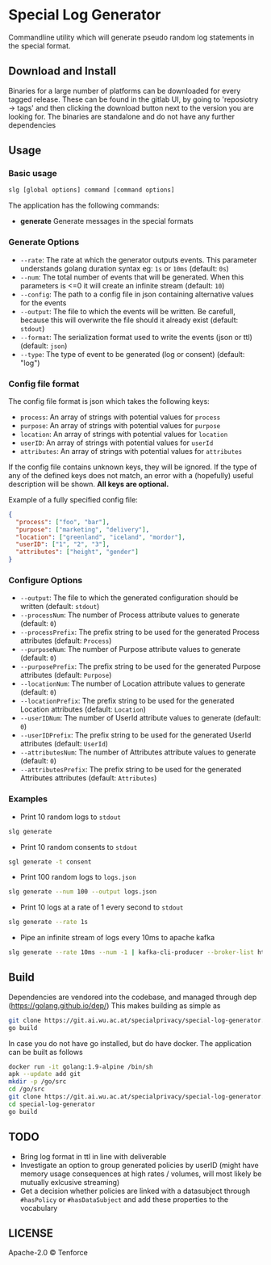 # Special Log Generator
Commandline utility which will generate pseudo random log statements in the
special format.

## Download and Install
Binaries for a large number of platforms can be downloaded for every tagged release.
These can be found in the gitlab UI, by going to 'reposiotry -> tags' and then clicking the download button next to the version you are looking for.
The binaries are standalone and do not have any further dependencies

## Usage

### Basic usage
```bash
slg [global options] command [command options]
```

The application has the following commands:
- **generate** Generate messages in the special formats

### Generate Options
- `--rate`: The rate at which the generator outputs events. This parameter understands golang duration syntax eg: `1s` or `10ms` (default: `0s`)
- `--num`: The total number of events that will be generated. When this parameters is <=0 it will create an infinite stream (default: `10`)
- `--config`: The path to a config file in json containing alternative values for the events
- `--output`: The file to which the events will be written. Be carefull, because this will overwrite the file should it already exist (default: `stdout`)
- `--format`: The serialization format used to write the events (json or ttl) (default: `json`)
- `--type`: The type of event to be generated (log or consent) (default: "log")

### Config file format
The config file format is json which takes the following keys:
- `process`: An array of strings with potential values for `process`
- `purpose`: An array of strings with potential values for `purpose`
- `location`: An array of strings with potential values for `location`
- `userID`: An array of strings with potential values for `userId`
- `attributes`: An array of strings with potential values for `attributes`

If the config file contains unknown keys, they will be ignored.
If the type of any of the defined keys does not match, an error with a (hopefully) useful description will be shown.
**All keys are optional.**

Example of a fully specified config file:

```json
{
  "process": ["foo", "bar"],
  "purpose": ["marketing", "delivery"],
  "location": ["greenland", "iceland", "mordor"],
  "userID": ["1", "2", "3"],
  "attributes": ["height", "gender"]
}
```

### Configure Options
- `--output`: The file to which the generated configuration should be written (default: `stdout`)
- `--processNum`: The number of Process attribute values to generate (default: `0`)
- `--processPrefix`: The prefix string to be used for the generated Process attributes (default: `Process`)
- `--purposeNum`: The number of Purpose attribute values to generate (default: `0`)
- `--purposePrefix`: The prefix string to be used for the generated Purpose attributes (default: `Purpose`)
- `--locationNum`: The number of Location attribute values to generate (default: `0`)
- `--locationPrefix`: The prefix string to be used for the generated Location attributes (default: `Location`)
- `--userIDNum`: The number of UserId attribute values to generate (default: `0`)
- `--userIDPrefix`: The prefix string to be used for the generated UserId attributes (default: `UserId`)
- `--attributesNum`: The number of Attributes attribute values to generate (default: `0`)
- `--attributesPrefix`: The prefix string to be used for the generated Attributes attributes (default: `Attributes`)

### Examples
- Print 10 random logs to `stdout`
```bash
slg generate
```
- Print 10 random consents to `stdout`
```bash
sgl generate -t consent
```
- Print 100 random logs to `logs.json`
```bash
slg generate --num 100 --output logs.json
```
- Print 10 logs at a rate of 1 every second to `stdout`
```bash
slg generate --rate 1s
```
- Pipe an infinite stream of logs every 10ms to apache kafka
```bash
slg generate --rate 10ms --num -1 | kafka-cli-producer --broker-list http://kafka:9300 --zookeeper http://zookeeper:2181 --topic special-logs
```

## Build
Dependencies are vendored into the codebase, and managed through dep (https://golang.github.io/dep/)
This makes building as simple as

```bash
git clone https://git.ai.wu.ac.at/specialprivacy/special-log-generator.git # Ensure this is somewhere on the $GOPATH
go build
```

In case you do not have go installed, but do have docker. The application can be built as follows
```bash
docker run -it golang:1.9-alpine /bin/sh
apk --update add git
mkdir -p /go/src
cd /go/src
git clone https://git.ai.wu.ac.at/specialprivacy/special-log-generator.git
cd special-log-generator
go build
```

## TODO
* Bring log format in ttl in line with deliverable
* Investigate an option to group generated policies by userID (might have memory usage consequences at high rates / volumes, will most likely be mutually exlcusive streaming)
* Get a decision whether policies are linked with a datasubject through `#hasPolicy` or `#hasDataSubject` and add these properties to the vocabulary

## LICENSE
Apache-2.0 © Tenforce
